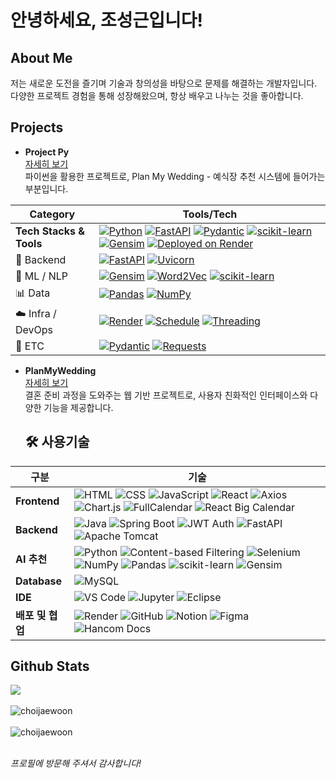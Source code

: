 # 안녕하세요, 조성근입니다! 

## About Me
저는 새로운 도전을 즐기며 기술과 창의성을 바탕으로 문제를 해결하는 개발자입니다. 
다양한 프로젝트 경험을 통해 성장해왔으며, 항상 배우고 나누는 것을 좋아합니다.

## Projects
- **Project Py**  
  [자세히 보기](https://github.com/JoSeongGeun/project_py)  
  파이썬을 활용한 프로젝트로, Plan My Wedding - 예식장 추천 시스템에 들어가는 부분입니다.

| Category                | Tools/Tech                                                                                                                                                                                                                                                                                                                                                                                                                                                                                                                                       |
|-------------------------|--------------------------------------------------------------------------------------------------------------------------------------------------------------------------------------------------------------------------------------------------------------------------------------------------------------------------------------------------------------------------------------------------------------------------------------------------------------------------------------------------------------------------------------------------|
| **Tech Stacks & Tools** | [![Python](https://img.shields.io/badge/Python-3.11-blue?logo=python)](https://www.python.org/) [![FastAPI](https://img.shields.io/badge/FastAPI-0.100+-green?logo=fastapi)](https://fastapi.tiangolo.com/) [![Pydantic](https://img.shields.io/badge/Pydantic-2.0+-green)](https://docs.pydantic.dev/) [![scikit-learn](https://img.shields.io/badge/scikit--learn-F7931E?logo=scikit-learn&logoColor=white)](https://scikit-learn.org/) [![Gensim](https://img.shields.io/badge/gensim-4.3.0+-purple)](https://radimrehurek.com/gensim/) [![Deployed on Render](https://img.shields.io/badge/Hosted%20on-Render-430098?logo=render)](https://render.com) |
| 🚀 Backend              | [![FastAPI](https://img.shields.io/badge/FastAPI-009688?style=for-the-badge&logo=fastapi&logoColor=white)](https://fastapi.tiangolo.com/) [![Uvicorn](https://img.shields.io/badge/Uvicorn-121212?style=for-the-badge&logo=uvicorn&logoColor=white)](https://www.uvicorn.org/)                                                                                                                                                                                                                                                               |
| 🤖 ML / NLP             | [![Gensim](https://img.shields.io/badge/Gensim-FFD700?style=for-the-badge&logo=gensim&logoColor=black)](https://radimrehurek.com/gensim/) [![Word2Vec](https://img.shields.io/badge/Word2Vec-339933?style=for-the-badge&logo=python&logoColor=white)]() [![scikit-learn](https://img.shields.io/badge/Scikit--learn-F7931E?style=for-the-badge&logo=scikit-learn&logoColor=white)](https://scikit-learn.org/) |
| 📊 Data                 | [![Pandas](https://img.shields.io/badge/Pandas-150458?style=for-the-badge&logo=pandas&logoColor=white)](https://pandas.pydata.org/) [![NumPy](https://img.shields.io/badge/NumPy-013243?style=for-the-badge&logo=numpy&logoColor=white)](https://numpy.org/)                                                                                                                                                                                                                                                              |
| ☁️ Infra / DevOps       | [![Render](https://img.shields.io/badge/Render-46E3B7?style=for-the-badge&logo=render&logoColor=white)](https://render.com) [![Schedule](https://img.shields.io/badge/Schedule-FF6F00?style=for-the-badge)]() [![Threading](https://img.shields.io/badge/Threading-4CAF50?style=for-the-badge)]()                                                                                                                                                                                                          |
| 🧩 ETC                  | [![Pydantic](https://img.shields.io/badge/Pydantic-0865A6?style=for-the-badge)](https://docs.pydantic.dev/) [![Requests](https://img.shields.io/badge/Requests-2A6EBB?style=for-the-badge&logo=python&logoColor=white)](https://docs.python-requests.org/) |




- **PlanMyWedding**  
  [자세히 보기](https://github.com/yugwangmyeong/PlanMyWedding)  
  결혼 준비 과정을 도와주는 웹 기반 프로젝트로, 사용자 친화적인 인터페이스와 다양한 기능을 제공합니다.

  ## 🛠️ 사용기술

| 구분         | 기술 |
|--------------|------|
| **Frontend** | ![HTML](https://img.shields.io/badge/HTML5-E34F26?style=flat-square&logo=html5&logoColor=white) ![CSS](https://img.shields.io/badge/CSS3-1572B6?style=flat-square&logo=css3&logoColor=white) ![JavaScript](https://img.shields.io/badge/JavaScript-F7DF1E?style=flat-square&logo=javascript&logoColor=black) ![React](https://img.shields.io/badge/React-61DAFB?style=flat-square&logo=react&logoColor=black) ![Axios](https://img.shields.io/badge/Axios-5A29E4?style=flat-square&logo=axios&logoColor=white) ![Chart.js](https://img.shields.io/badge/Chart.js-FF6384?style=flat-square&logo=chartdotjs&logoColor=white) ![FullCalendar](https://img.shields.io/badge/FullCalendar-3E4E88?style=flat-square&logo=google-calendar&logoColor=white) ![React Big Calendar](https://img.shields.io/badge/React--Big--Calendar-DD0031?style=flat-square&logo=react&logoColor=white) |
| **Backend**  | ![Java](https://img.shields.io/badge/Java-007396?style=flat-square&logo=java&logoColor=white) ![Spring Boot](https://img.shields.io/badge/Spring%20Boot-6DB33F?style=flat-square&logo=springboot&logoColor=white) ![JWT Auth](https://img.shields.io/badge/JWT%20Auth-000000?style=flat-square&logo=jsonwebtokens&logoColor=white) ![FastAPI](https://img.shields.io/badge/FastAPI-009688?style=flat-square&logo=fastapi&logoColor=white) ![Apache Tomcat](https://img.shields.io/badge/Tomcat-FF9900?style=flat-square&logo=apachetomcat&logoColor=white) |
| **AI 추천**  | ![Python](https://img.shields.io/badge/Python-3776AB?style=flat-square&logo=python&logoColor=white) ![Content-based Filtering](https://img.shields.io/badge/Content--based%20Filtering-FF8C00?style=flat-square) ![Selenium](https://img.shields.io/badge/Selenium-43B02A?style=flat-square&logo=selenium&logoColor=white) ![NumPy](https://img.shields.io/badge/NumPy-013243?style=flat-square&logo=numpy&logoColor=white) ![Pandas](https://img.shields.io/badge/Pandas-150458?style=flat-square&logo=pandas&logoColor=white) ![scikit-learn](https://img.shields.io/badge/scikit--learn-F7931E?style=flat-square&logo=scikit-learn&logoColor=white) ![Gensim](https://img.shields.io/badge/Gensim-3498DB?style=flat-square) |
| **Database** | ![MySQL](https://img.shields.io/badge/MySQL-4479A1?style=flat-square&logo=mysql&logoColor=white) |
| **IDE**      | ![VS Code](https://img.shields.io/badge/VS%20Code-007ACC?style=flat-square&logo=visualstudiocode&logoColor=white) ![Jupyter](https://img.shields.io/badge/Jupyter-F37626?style=flat-square&logo=jupyter&logoColor=white) ![Eclipse](https://img.shields.io/badge/Eclipse-2C2255?style=flat-square&logo=eclipseide&logoColor=white) |
| **배포 및 협업** | ![Render](https://img.shields.io/badge/Render-46E3B7?style=flat-square&logo=render&logoColor=black) ![GitHub](https://img.shields.io/badge/GitHub-181717?style=flat-square&logo=github&logoColor=white) ![Notion](https://img.shields.io/badge/Notion-000000?style=flat-square&logo=notion&logoColor=white) ![Figma](https://img.shields.io/badge/Figma-F24E1E?style=flat-square&logo=figma&logoColor=white) ![Hancom Docs](https://img.shields.io/badge/Hancom%20Docs-0054A6?style=flat-square&logo=googledocs&logoColor=white) |

## Github Stats

<div align="left"><img src="https://github-readme-stats.vercel.app/api?username=JoSeongGeun&show_icons=true&count_private=true&hide_border=true" align="center" /></div>  
<br/>
<div align="left"><img src="https://github-readme-stats.vercel.app/api/top-langs?username=JoSeongGeun&show_icons=true&locale=en&layout=compact" alt="choijaewoon" align="center" /></div>  
<br/>
<div align="left"><img src="https://github-readme-streak-stats.herokuapp.com/?user=JoSeongGeun&" alt="choijaewoon" align="center" /></div>  
<br/>

*프로필에 방문해 주셔서 감사합니다!*
